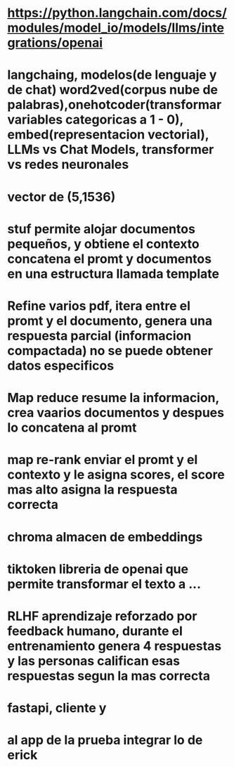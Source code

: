 # https://python.langchain.com/docs/modules/model_io/models/llms/integrations/openai
# langchaing, modelos(de lenguaje y de chat) word2ved(corpus nube de palabras),onehotcoder(transformar variables categoricas a 1 - 0), embed(representacion vectorial), LLMs vs Chat Models, transformer vs redes neuronales 
# vector de (5,1536)
# stuf permite alojar documentos pequeños, y obtiene el contexto concatena el promt y documentos en una estructura llamada template 
# Refine varios pdf, itera entre el promt y el documento, genera una respuesta parcial (informacion compactada) no se puede obtener datos especificos
# Map reduce resume la informacion, crea vaarios documentos y despues lo concatena al promt 
# map re-rank enviar el promt y el contexto y le asigna scores, el score mas alto asigna la respuesta correcta
# chroma almacen de embeddings 
# tiktoken libreria de openai que permite transformar el texto a ...
# RLHF aprendizaje reforzado por feedback humano, durante el entrenamiento genera 4 respuestas y las personas califican esas respuestas segun la mas correcta
# fastapi, cliente y 
# al app de la prueba integrar lo de erick
